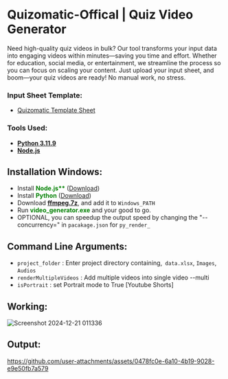 
# Quizomatic-Offical | Quiz Video Generator

Need high-quality quiz videos in bulk? Our tool transforms your input data into engaging videos within minutes—saving you time and effort. Whether for education, social media, or entertainment, we streamline the process so you can focus on scaling your content. Just upload your input sheet, and boom—your quiz videos are ready! No manual work, no stress.

### Input Sheet Template:

- [Quizomatic Template Sheet](https://docs.google.com/spreadsheets/d/1DVHUik84TMuUTCAKx6DDevTxcyE4COSqJxmo5J_RKd8/edit?usp=sharing)


### Tools Used:

- [**Python 3.11.9** ](https://www.python.org/ftp/python/3.11.9/python-3.11.9-amd64.exe)
- [**Node.js**](https://nodejs.org/en/download/prebuilt-installer)


## Installation Windows:

- Install <span style="color:green;font-weight:bold">Node.js**</span> ([Download](https://nodejs.org/en/download/prebuilt-installer))
- Install <span style="color:green;font-weight:bold">Python</span>  ([Download](https://www.python.org/downloads/release/python-3119/))
- Download <span style="color:green;font-weight:bold"><a href="https://drive.google.com/file/d/1HwEfMDmuNTqKxiLnsGssa6oib3pzVpEx/view?usp=sharing" target="_blank">ffmpeg.7z</a></span>, and add it to `Windows_PATH`
- Run <span style="color:green;font-weight:bold">video_generator.exe</span> and your good to go.
- OPTIONAL, you can speedup the output speed by changing the "--concurrency=" in `pacakage.json` for `py_render_`

## Command Line Arguments:
- `project_folder`       :  Enter project directory containing,` data.xlsx`, `Images`, `Audios`
- `renderMultipleVideos` :  Add multiple videos into single video  --multi
- `isPortrait`           :  set Portrait mode to True [Youtube Shorts]


## Working:

![Screenshot 2024-12-21 011336](https://github.com/user-attachments/assets/105362de-2317-4745-bdae-44b125ed6215)

## Output:

https://github.com/user-attachments/assets/0478fc0e-6a10-4b19-9028-e9e50fb7a579


